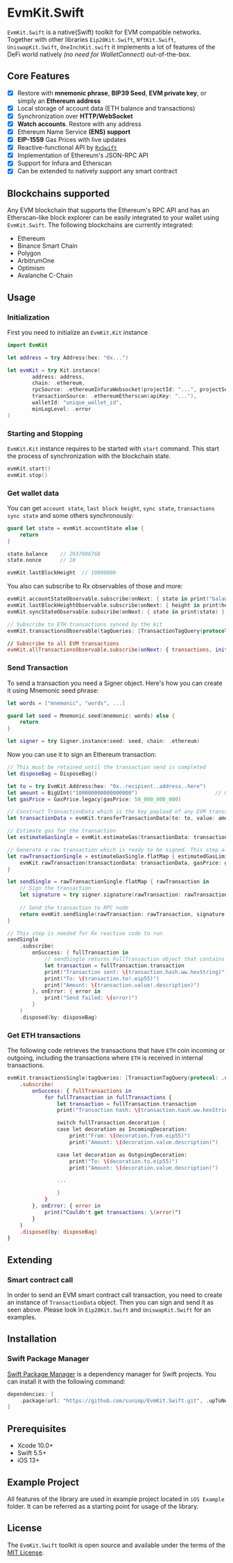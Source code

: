 # EvmKit.Swift

`EvmKit.Swift` is a native(Swift) toolkit for EVM compatible networks. Together with other libraries `Eip20Kit.Swift`, `NftKit.Swift`, `UniswapKit.Swift`, `OneInchKit.swift` it implements a lot of features of the DeFi world natively *(no need for WalletConnect)* out-of-the-box.

## Core Features

- [x] Restore with **mnemonic phrase**, **BIP39 Seed**, **EVM private key**, or simply an **Ethereum address**
- [x] Local storage of account data (ETH balance and transactions)
- [x] Synchronization over **HTTP/WebSocket**
- [x] **Watch accounts**. Restore with any address
- [x] Ethereum Name Service **(ENS) support**
- [x] **EIP-1559** Gas Prices with live updates
- [x] Reactive-functional API by [`RxSwift`](https://github.com/ReactiveX/RxSwift)
- [x] Implementation of Ethereum's JSON-RPC API
- [x] Support for Infura and Etherscan
- [x] Can be extended to natively support any smart contract

## Blockchains supported

Any EVM blockchain that supports the Ethereum's RPC API and has an Etherscan-like block explorer can be easily integrated to your wallet using `EvmKit.Swift`. The following blockchains are currently integrated:

- Ethereum
- Binance Smart Chain
- Polygon
- ArbitrumOne
- Optimism
- Avalanche C-Chain


## Usage

### Initialization

First you need to initialize an `EvmKit.Kit` instance

```swift
import EvmKit

let address = try Address(hex: "0x...")

let evmKit = try Kit.instance(
        address: address,
        chain: .ethereum,
        rpcSource: .ethereumInfuraWebsocket(projectId: "...", projectSecret: "..."),
        transactionSource: .ethereumEtherscan(apiKey: "..."),
        walletId: "unique_wallet_id",
        minLogLevel: .error
)
```

### Starting and Stopping

`EvmKit.Kit` instance requires to be started with `start` command. This start the process of synchronization with the blockchain state.

```swift
evmKit.start()
evmKit.stop()
```

### Get wallet data

You can get `account state`, `last block height`, `sync state`, `transactions sync state` and some others synchronously: 

```swift
guard let state = evmKit.accountState else {
    return
}

state.balance    // 2937096768
state.nonce      // 10

evmKit.lastBlockHeight  // 10000000
```

You also can subscribe to Rx observables of those and more:

```swift
evmKit.accountStateObservable.subscribe(onNext: { state in print("balance: \(state.balance); nonce: \(state.nonce)") })
evmKit.lastBlockHeightObservable.subscribe(onNext: { height in print(height) })
evmKit.syncStateObservable.subscribe(onNext: { state in print(state) })

// Subscribe to ETH transactions synced by the kit
evmKit.transactionsObservable(tagQueries: [TransactionTagQuery(protocol: .native)]).subscribe(onNext: { transactions in print(transactions.count) })

// Subscribe to all EVM transactions
evmKit.allTransactionsObservable.subscribe(onNext: { transactions, initialSync in print(transactions.count) })
```

### Send Transaction

To send a transaction you need a Signer object. Here's how you can create it using Mnemonic seed phrase:

```swift
let words = ["mnemonic", "words", ...]

guard let seed = Mnemonic.seed(mnemonic: words) else {
    return
}

let signer = try Signer.instance(seed: seed, chain: .ethereum)
```


Now you can use it to sign an Ethereum transaction:


```swift
// This must be retained until the transaction send is completed
let disposeBag = DisposeBag()

let to = try EvmKit.Address(hex: "0x..recipient..address..here")
let amount = BigUInt("100000000000000000")                         // 0.1 ETH in WEIs
let gasPrice = GasPrice.legacy(gasPrice: 50_000_000_000)

// Construct TransactionData which is the key payload of any EVM transaction
let transactionData = evmKit.transferTransactionData(to: to, value: amount)

// Estimate gas for the transaction
let estimateGasSingle = evmKit.estimateGas(transactionData: transactionData, gasPrice: gasPrice)

// Generate a raw transaction which is ready to be signed. This step also synchronizes the nonce
let rawTransactionSingle = estimateGasSingle.flatMap { estimatedGasLimit in
    evmKit.rawTransaction(transactionData: transactionData, gasPrice: gasPrice, gasLimit: estimatedGasLimit)
}

let sendSingle = rawTransactionSingle.flatMap { rawTransaction in
    // Sign the transaction
    let signature = try signer.signature(rawTransaction: rawTransaction)
    
    // Send the transaction to RPC node
    return evmKit.sendSingle(rawTransaction: rawTransaction, signature: signature)
}

// This step is needed for Rx reactive code to run
sendSingle
    .subscribe(
        onSuccess: { fullTransaction in
            // sendSingle returns FullTransaction object that contains transaction and a transaction decoration
            let transaction = fullTransaction.transaction
            print("Transaction sent: \(transaction.hash.ww.hexString)")
            print("To: \(transaction.to!.eip55)")
            print("Amount: \(transaction.value!.description)")
        }, onError: { error in
            print("Send failed: \(error)")
        }
    )
    .disposed(by: disposeBag)
```

### Get ETH transactions

The following code retrieves the transactions that have `ETH` coin incoming or outgoing, including the transactions where `ETH` is received in internal transactions.

```swift
evmKit.transactionsSingle(tagQueries: [TransactionTagQuery(protocol: .native)])
    .subscribe(
        onSuccess: { fullTransactions in
            for fullTransaction in fullTransactions {
                let transaction = fullTransaction.transaction
                print("Transaction hash: \(transaction.hash.ww.hexString)")

                switch fullTransaction.decoration {
                case let decoration as IncomingDecoration:
                    print("From: \(decoration.from.eip55)")
                    print("Amount: \(decoration.value.description)")

                case let decoration as OutgoingDecoration:
                    print("To: \(decoration.to.eip55)")
                    print("Amount: \(decoration.value.description)")

                ...

                }
            }
        }, onError: { error in
            print("Couldn't get transactions: \(error)")
        }
    )
    .disposed(by: disposeBag)
}
```

## Extending


### Smart contract call

In order to send an EVM smart contract call transaction, you need to create an instance of `TransactionData` object. Then you can sign and send it as seen above. Please look in `Eip20Kit.Swift` and `UniswapKit.Swift` for an examples.


## Installation

### Swift Package Manager

[Swift Package Manager](https://www.swift.org/package-manager) is a dependency manager for Swift projects. You can install it with the following command:

```swift
dependencies: [
    .package(url: "https://github.com/sunimp/EvmKit.Swift.git", .upToNextMajor(from: "2.1.1"))
]
```

## Prerequisites

* Xcode 10.0+
* Swift 5.5+
* iOS 13+


## Example Project

All features of the library are used in example project located in `iOS Example` folder. It can be referred as a starting point for usage of the library.

## License

The `EvmKit.Swift` toolkit is open source and available under the terms of the [MIT License](https://github.com/sunimp/EvmKit.Swift/blob/master/LICENSE).

